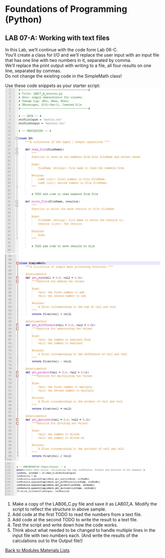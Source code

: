 # Foundations of Programming (Python)  

## LAB 07-A: Working with text files    

In this Lab, we’ll continue with the code form Lab 06-C.  
You’ll create a class for I/O and we’ll replace the user input with an input file that has one line with two numbers in it, separated by comma.   
We’ll replace the print output with writing to a file, all four results on one line, separated by commas.  
Do not change the existing code in the SimpleMath class!  

Use these code snippets as your starter script:  
![alt text](images/LAB07_A1.jpg "LAB07_A starter part 1")   
![alt text](images/LAB07_A2.jpg "LAB07_A starter part 2")   
![alt text](images/LAB07_A3.jpg "LAB07_A starter part 3")   

1.	Make a copy of the LAB06_C.py file and save it as LAB07_A. Modify the script to reflect the structure in above sample.  
2.	Add code at the first TODO to read the numbers from a text file.  
3.	Add code at the second TODO to write the result to a text file.  
4.	Test the script and write down how the code works.  
5.	Think about what needed to be changed to handle multiple lines in the input file with two numbers each. (And write the results of the calculations out to the Output file!)  

[Back to Modules Materials Lists](../Modules.md#module-07-materials-list)  
